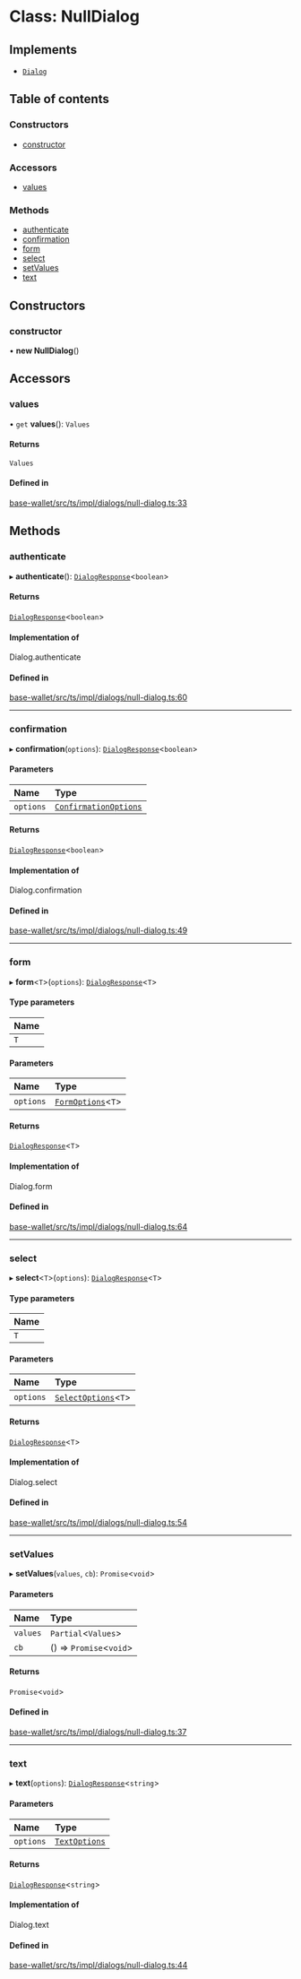 # Class: NullDialog

## Implements

- [`Dialog`](../interfaces/Dialog.md)

## Table of contents

### Constructors

- [constructor](NullDialog.md#constructor)

### Accessors

- [values](NullDialog.md#values)

### Methods

- [authenticate](NullDialog.md#authenticate)
- [confirmation](NullDialog.md#confirmation)
- [form](NullDialog.md#form)
- [select](NullDialog.md#select)
- [setValues](NullDialog.md#setvalues)
- [text](NullDialog.md#text)

## Constructors

### constructor

• **new NullDialog**()

## Accessors

### values

• `get` **values**(): `Values`

#### Returns

`Values`

#### Defined in

[base-wallet/src/ts/impl/dialogs/null-dialog.ts:33](https://gitlab.com/i3-market/code/wp3/t3.2/i3m-wallet-monorepo/-/blob/f415940/packages/base-wallet/src/ts/impl/dialogs/null-dialog.ts#L33)

## Methods

### authenticate

▸ **authenticate**(): [`DialogResponse`](../API.md#dialogresponse)<`boolean`\>

#### Returns

[`DialogResponse`](../API.md#dialogresponse)<`boolean`\>

#### Implementation of

Dialog.authenticate

#### Defined in

[base-wallet/src/ts/impl/dialogs/null-dialog.ts:60](https://gitlab.com/i3-market/code/wp3/t3.2/i3m-wallet-monorepo/-/blob/f415940/packages/base-wallet/src/ts/impl/dialogs/null-dialog.ts#L60)

___

### confirmation

▸ **confirmation**(`options`): [`DialogResponse`](../API.md#dialogresponse)<`boolean`\>

#### Parameters

| Name | Type |
| :------ | :------ |
| `options` | [`ConfirmationOptions`](../interfaces/ConfirmationOptions.md) |

#### Returns

[`DialogResponse`](../API.md#dialogresponse)<`boolean`\>

#### Implementation of

Dialog.confirmation

#### Defined in

[base-wallet/src/ts/impl/dialogs/null-dialog.ts:49](https://gitlab.com/i3-market/code/wp3/t3.2/i3m-wallet-monorepo/-/blob/f415940/packages/base-wallet/src/ts/impl/dialogs/null-dialog.ts#L49)

___

### form

▸ **form**<`T`\>(`options`): [`DialogResponse`](../API.md#dialogresponse)<`T`\>

#### Type parameters

| Name |
| :------ |
| `T` |

#### Parameters

| Name | Type |
| :------ | :------ |
| `options` | [`FormOptions`](../interfaces/FormOptions.md)<`T`\> |

#### Returns

[`DialogResponse`](../API.md#dialogresponse)<`T`\>

#### Implementation of

Dialog.form

#### Defined in

[base-wallet/src/ts/impl/dialogs/null-dialog.ts:64](https://gitlab.com/i3-market/code/wp3/t3.2/i3m-wallet-monorepo/-/blob/f415940/packages/base-wallet/src/ts/impl/dialogs/null-dialog.ts#L64)

___

### select

▸ **select**<`T`\>(`options`): [`DialogResponse`](../API.md#dialogresponse)<`T`\>

#### Type parameters

| Name |
| :------ |
| `T` |

#### Parameters

| Name | Type |
| :------ | :------ |
| `options` | [`SelectOptions`](../interfaces/SelectOptions.md)<`T`\> |

#### Returns

[`DialogResponse`](../API.md#dialogresponse)<`T`\>

#### Implementation of

Dialog.select

#### Defined in

[base-wallet/src/ts/impl/dialogs/null-dialog.ts:54](https://gitlab.com/i3-market/code/wp3/t3.2/i3m-wallet-monorepo/-/blob/f415940/packages/base-wallet/src/ts/impl/dialogs/null-dialog.ts#L54)

___

### setValues

▸ **setValues**(`values`, `cb`): `Promise`<`void`\>

#### Parameters

| Name | Type |
| :------ | :------ |
| `values` | `Partial`<`Values`\> |
| `cb` | () => `Promise`<`void`\> |

#### Returns

`Promise`<`void`\>

#### Defined in

[base-wallet/src/ts/impl/dialogs/null-dialog.ts:37](https://gitlab.com/i3-market/code/wp3/t3.2/i3m-wallet-monorepo/-/blob/f415940/packages/base-wallet/src/ts/impl/dialogs/null-dialog.ts#L37)

___

### text

▸ **text**(`options`): [`DialogResponse`](../API.md#dialogresponse)<`string`\>

#### Parameters

| Name | Type |
| :------ | :------ |
| `options` | [`TextOptions`](../interfaces/TextOptions.md) |

#### Returns

[`DialogResponse`](../API.md#dialogresponse)<`string`\>

#### Implementation of

Dialog.text

#### Defined in

[base-wallet/src/ts/impl/dialogs/null-dialog.ts:44](https://gitlab.com/i3-market/code/wp3/t3.2/i3m-wallet-monorepo/-/blob/f415940/packages/base-wallet/src/ts/impl/dialogs/null-dialog.ts#L44)
